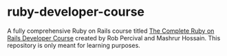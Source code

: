 # ruby-developer-course

A fully comprehensive Ruby on Rails course titled [The Complete Ruby on Rails Developer Course](https://www.udemy.com/course/the-complete-ruby-on-rails-developer-course/) created by Rob Percival and Mashrur Hossain. This repository is only meant for learning purposes.
